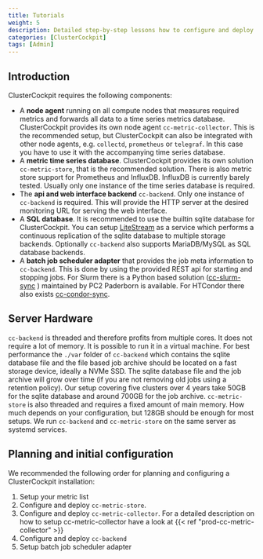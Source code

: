 ```yaml
---
title: Tutorials
weight: 5
description: Detailed step-by-step lessons how to configure and deploy ClusterCockpit
categories: [ClusterCockpit]
tags: [Admin]
---
```


## Introduction

ClusterCockpit requires the following components:

- A **node agent** running on all compute nodes that measures required metrics and
  forwards all data to a time series metrics database. ClusterCockpit provides
  its own node agent `cc-metric-collector`. This is the recommended setup, but ClusterCockpit
  can also be integrated with other node agents, e.g. `collectd`, `prometheus` or
  `telegraf`. In this case you have to use it with the accompanying time series database.
- A **metric time series database**. ClusterCockpit provides its own solution
  `cc-metric-store`, that is the recommended solution. There is also metric store
  support for Prometheus and InfluxDB. InfluxDB is currently barely tested.
  Usually only one instance of the time series database is required.
- The **api and web interface backend** `cc-backend`. Only one instance of
  `cc-backend` is required. This will provide the HTTP server at the desired
  monitoring URL for serving the web interface.
- A **SQL database**. It is recommended to use the builtin sqlite database for
  ClusterCockpit. You can setup [LiteStream](https://litestream.io/) as a service
  which performs a continuous replication of the sqlite database to multiple
  storage backends. Optionally `cc-backend` also supports MariaDB/MySQL as
  SQL database backends.
- A **batch job scheduler adapter** that provides the job meta information to
  `cc-backend`. This is done by using the provided REST api for starting and
  stopping jobs. For Slurm there is a Python based solution
  ([cc-slurm-sync](https://github.com/ClusterCockpit/cc-slurm-sync) )
  maintained by PC2 Paderborn is available. For HTCondor there also exists
  [cc-condor-sync](https://github.com/ClusterCockpit/cc-condor-sync).

## Server Hardware

`cc-backend` is threaded and therefore profits from multiple cores. It does not
require a lot of memory. It is possible to run it in a virtual machine. For best
performance the `./var` folder of `cc-backend` which contains the sqlite
database file and the file based job archive should be located on a fast storage
device, ideally a NVMe SSD. The sqlite database file and the job archive will
grow over time (if you are not removing old jobs using a retention policy).
Our setup covering five clusters over 4 years take 50GB for the sqlite database
and around 700GB for the job archive.
`cc-metric-store` is also threaded and requires a fixed amount of main memory.
How much depends on your configuration, but 128GB should be enough for most
setups. We run `cc-backend` and `cc-metric-store` on the same server as
systemd services.

## Planning and initial configuration

We recommended the following order for planning and configuring a ClusterCockpit
installation:

1. Setup your metric list
1. Configure and deploy `cc-metric-store`.
1. Configure and deploy `cc-metric-collector`. For a detailed description on how
   to setup cc-metric-collector have a look at
   {{< ref "prod-cc-metric-collector" >}}
1. Configure and deploy `cc-backend`
1. Setup batch job scheduler adapter
